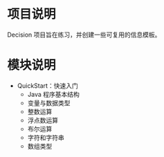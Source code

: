 # 项目说明

Decision 项目旨在练习，并创建一些可复用的信息模板。

# 模块说明

- QuickStart：快速入门
  - Java 程序基本结构
  - 变量与数据类型
  - 整数运算
  - 浮点数运算
  - 布尔运算
  - 字符和字符串
  - 数组类型
